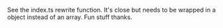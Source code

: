 See the index.ts rewrite function. It's close but needs to be wrapped in a object instead of an array. Fun stuff thanks.
